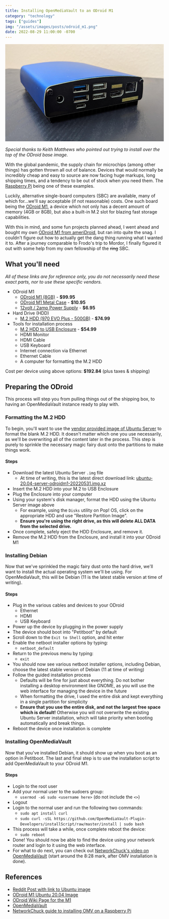 ```yaml
---
title: Installing OpenMediaVault to an ODroid M1
category: "technology"
tags: ["guides"]
img: "/assets/images/posts/odroid_m1.png"
date: 2022-08-29 11:00:00 -0700
---
```


![ODroid M1](/assets/images/posts/odroid_m1.png)

_Special thanks to Keith Matthews who pointed out trying to install over the top of the ODroid base image._

<!-- outline-start -->

With the global pandemic, the supply chain for microchips (among other things) has gotten thrown all out of balance. Devices that would normally be incredibly cheap and easy to source are now facing huge markups, long shipping times, and a tendency to be out of stock when you need them. The [Raspberry Pi](https://www.raspberrypi.org/) being one of these examples.

Luckily, alternative single-board computers (SBC) are available, many of which for...we'll say acceptable (if not reasonable) costs. One such board being the [ODroid M1](https://www.hardkernel.com/shop/odroid-m1-with-8gbyte-ram/), a device which not only has a decent amount of memory (4GB or 8GB), but also a built-in M.2 slot for blazing fast storage capabilities.

With this in mind, and some fun projects planned ahead, I went ahead and bought my own [ODroid M1 from ameriDroid](https://ameridroid.com/products/odroid-m1), but ran into quite the snag. I couldn't figure out how to actually get the dang thing running what I wanted it to. After a journey comparable to Frodo's trip to Mordor, I finally figured it out with some help from my own fellowship of the ~~ring~~ SBC.

<!-- outline-end -->

## What you'll need

_All of these links are for reference only, you do not necessarily need these exact parts, nor to use these specific vendors._

- ODroid M1
    - [ODroid M1 (8GB)](https://ameridroid.com/products/odroid-m1?variant=40298475487266) - **$99.95**
    - [ODroid M1 Metal Case](https://ameridroid.com/products/odroid-m1-metal-case-kit) - **$10.95**
    - [12volt / 2amp Power Supply](https://ameridroid.com/products/12v-2a-power-supply-plug) - **$6.95**
- Hard Drive (HDD)
    - [M.2 HDD (970 EVO Plus - 500GB)](https://smile.amazon.com/dp/B07M7Q21N7/) - **$74.99**
- Tools for installation process
    - [M.2 HDD to USB Enclosure](https://smile.amazon.com/gp/product/B07ZKB4SLK/) - **$54.99**
    - HDMI Monitor
    - HDMI Cable
    - USB Keyboard
    - Internet connection via Ethernet
    - Ethernet Cable
    - A computer for formatting the M.2 HDD

Cost per device using above options: **$192.84** (plus taxes & shipping)

## Preparing the ODroid

This process will step you from pulling things out of the shipping box, to having an OpenMediaVault instance ready to play with.

### Formatting the M.2 HDD

To begin, you'll want to use the [vendor provided image of Ubuntu Server](https://wiki.odroid.com/odroid-m1/os_images/ubuntu/ubuntu) to format the blank M.2 HDD. It doesn't matter which one you use necessarily, as we'll be overwriting all of the content later in the process. This step is purely to sprinkle the necessary magic fairy dust onto the partitions to make things work.

#### Steps

- Download the latest Ubuntu Server `.img` file
    - At time of writing, this is the latest direct download link: [ubuntu-20.04-server-odroidm1-20220531.img.xz](https://dn.odroid.com/RK3568/ODROID-M1/Ubuntu/ubuntu-20.04-server-odroidm1-20220531.img.xz)
- Insert the M.2 HDD into your M.2 to USB Enclosure
- Plug the Enclosure into your computer
- Using your system's disk manager, format the HDD using the Ubuntu Server image above
    - For example, using the `Disks` utility on Pop! OS, click on the appropriate HDD and use "Restore Partition Image".
    - **Ensure you're using the right drive, as this will delete ALL DATA from the selected drive.**
- Once complete, safely eject the HDD Enclosure, and remove it.
- Remove the M.2 HDD from the Enclosure, and install it into your ODroid M1

### Installing Debian

Now that we've sprinkled the magic fairy dust onto the hard drive, we'll want to install the actual operating system we'll be using. For OpenMediaVault, this will be Debian (11 is the latest stable version at time of writing).

#### Steps

- Plug in the various cables and devices to your ODroid
    - Ethernet
    - HDMI
    - USB Keyboard
- Power up the device by plugging in the power supply
- The device should boot into "Petitboot" by default
- Scroll down to the `Exit to Shell` option, and hit enter
- Enable the netboot installer options by typing:
    - `netboot_default`
- Return to the previous menu by typing:
    - `exit`
- You should now see various netboot installer options, including Debian, choose the latest stable version of Debian (11 at time of writing)
- Follow the guided installation process
    - Defaults will be fine for just about everything. Do not bother installing a desktop environment like GNOME, as you will use the web interface for managing the device in the future
    - When formatting the drive, I used the entire disk and kept everything in a single partition for simplicity
    - **Ensure that you use the entire disk, and not the largest free space which is default!** Otherwise you will not overwrite the existing Ubuntu Server installation, which will take priority when booting automatically and break things.
- Reboot the device once installation is complete

### Installing OpenMediaVault

Now that you've installed Debian, it should show up when you boot as an option in Petitboot. The last and final step is to use the installation script to add OpenMediaVault to your ODroid M1.

#### Steps

- Login to the root user
- Add your normal user to the sudoers group:
    - `usermod -aG sudo <username here>` (do not include the `<>`)
- Logout
- Login to the normal user and run the following two commands:
    - `sudo apt install curl`
    - `sudo curl -sSL https://github.com/OpenMediaVault-Plugin-Developers/installScript/raw/master/install | sudo bash`
- This process will take a while, once complete reboot the device:
    - `sudo reboot`
- Done! You should now be able to find the device using your network router and login to it using the web interface.
- For what to do next, you can check out [NetworkChuck's video on OpenMediaVault](https://youtu.be/gyMpI8csWis?t=508) (start around the 8:28 mark, after OMV installation is done).

## References

- [Reddit Post with link to Ubuntu image](https://www.reddit.com/r/ODroid/comments/u1v1hc/odroid_m1_first_impressions/)
- [ODroid M1 Ubuntu 20.04 Image](https://dn.odroid.com/RK3568/ODROID-M1/Ubuntu/ubuntu-20.04-server-odroidm1-20220427.img.xz)
- [ODroid Wiki Page for the M1](https://wiki.odroid.com/odroid-m1/odroid-m1)
- [OpenMediaVault](https://www.openmediavault.org/)
- [NetworkChuck guide to installing OMV on a Raspberry Pi](https://youtu.be/gyMpI8csWis)
